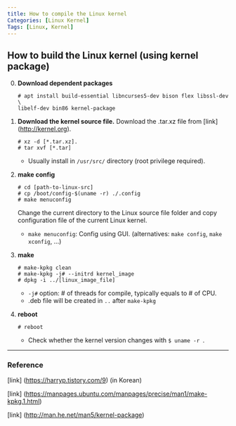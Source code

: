 ```yaml
---
title: How to compile the Linux kernel
Categories: [Linux Kernel]
Tags: [Linux, Kernel]
---
```


## How to build the Linux kernel (using kernel package)
0. **Download dependent packages**
	```shell
	# apt install build-essential libncurses5-dev bison flex libssl-dev \
	libelf-dev bin86 kernel-package
	```

2. **Download the kernel source file.**
	Download the .tar.xz file from [link] (http://kernel.org).
	
	```shell
	# xz -d [*.tar.xz].
	# tar xvf [*.tar]
	```
	* Usually install in `/usr/src/` directory (root privilege required).

3. **make config**
	``` shell
	# cd [path-to-linux-src]
	# cp /boot/config-$(uname -r) ./.config
	# make menuconfig
	```
	Change the current directory to the Linux source file folder and copy configuration file of the current Linux kernel.
	* `make menuconfig`:  Config using GUI.  (alternatives: `make config`, `make xconfig`, ...)

4. **make**
	```shell
	# make-kpkg clean
	# make-kpkg -j# --initrd kernel_image
	# dpkg -i ../[linux_image_file]
	```
	* `-j#` option: # of threads for compile, typically equals to # of CPU.
	* .deb file will be created in `..` after `make-kpkg`

5. **reboot**
	```shell
	# reboot
	```
	*	Check whether the kernel version changes with  `$ uname -r `.

---
### Reference

[link] (https://harryp.tistory.com/9) (in Korean)

[link] (https://manpages.ubuntu.com/manpages/precise/man1/make-kpkg.1.html)

[link] (http://man.he.net/man5/kernel-package)
